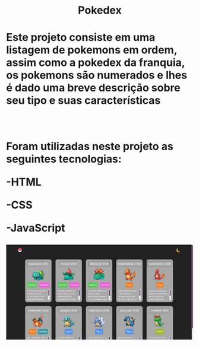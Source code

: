 <h1 align ="center">Pokedex<h1>
  
  <p>Este projeto consiste em uma listagem de pokemons em ordem, assim como a pokedex da franquia, os pokemons são numerados
    e lhes é dado uma breve descrição sobre seu tipo e suas características<p>
  <br>
  
  <p>Foram utilizadas neste projeto as seguintes tecnologias:<p>
    <p>-HTML<p>
    <p>-CSS<p>
    <p>-JavaScript<p>
  
  <img src="https://github.com/akamezerax/projeto-pokedex/blob/master/src/imagens/pokedex-project.jpg?raw=true">
  
 
